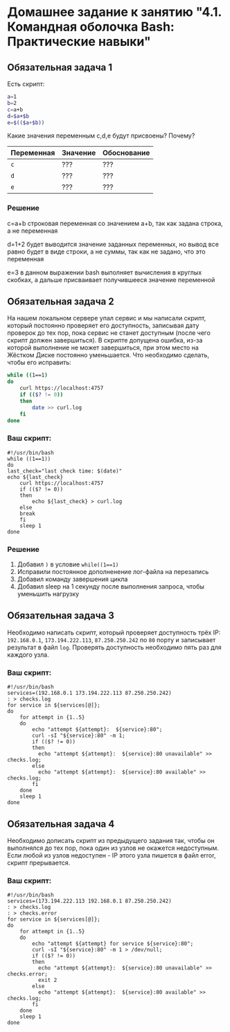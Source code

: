 # Домашнее задание к занятию "4.1. Командная оболочка Bash: Практические навыки"

## Обязательная задача 1

Есть скрипт:
```bash
a=1
b=2
c=a+b
d=$a+$b
e=$(($a+$b))
```

Какие значения переменным c,d,e будут присвоены? Почему?

| Переменная  | Значение | Обоснование |
| ------------- | ------------- | ------------- |
| `c`  | ???  | ??? |
| `d`  | ???  | ??? |
| `e`  | ???  | ??? |

### Решение 

c=a+b строковая переменная со значением a+b, так как задана строка, а не переменная

d=1+2 будет выводится значение заданных переменных, но вывод все равно будет в виде строки, а не суммы, так как не задано, что это переменная

e=3 в данном выражении bash выполняет вычисления в круглых скобках, а дальше присваивает получившееся значение переменной


## Обязательная задача 2
На нашем локальном сервере упал сервис и мы написали скрипт, который постоянно проверяет его доступность, записывая дату проверок до тех пор, пока сервис не станет доступным (после чего скрипт должен завершиться). В скрипте допущена ошибка, из-за которой выполнение не может завершиться, при этом место на Жёстком Диске постоянно уменьшается. Что необходимо сделать, чтобы его исправить:
```bash
while ((1==1)
do
	curl https://localhost:4757
	if (($? != 0))
	then
		date >> curl.log
	fi
done
```

### Ваш скрипт:
```
#!/usr/bin/bash
while ((1==1))
do
last_check="last check time: $(date)"
echo ${last_check}
	curl https://localhost:4757
	if (($? != 0))
	then
		echo ${last_check} > curl.log
	else
	break
	fi
	sleep 1
done
```
### Решение

1. Добавил `)` в условие `while((1==1)`
2. Исправили постоянное дополненение лог-файла на перезапись
3. Добавил команду завершения цикла
4. Добавил sleep на 1 секунду после выполнения запроса, чтобы уменьшить нагрузку

## Обязательная задача 3
Необходимо написать скрипт, который проверяет доступность трёх IP: `192.168.0.1`, `173.194.222.113`, `87.250.250.242` по `80` порту и записывает результат в файл `log`. Проверять доступность необходимо пять раз для каждого узла.

### Ваш скрипт:
```
#!/usr/bin/bash
services=(192.168.0.1 173.194.222.113 87.250.250.242)
: > checks.log
for service in ${services[@]};
do
    for attempt in {1..5}
    do
        echo "attempt ${attempt}:  ${service}:80";
        curl -sI "${service}:80" -m 1;
        if (($? != 0))
        then
          echo "attempt ${attempt}:  ${service}:80 unavailable" >> checks.log;
        else
          echo "attempt ${attempt}:  ${service}:80 available" >> checks.log;
        fi
    done
    sleep 1
done
```

## Обязательная задача 4
Необходимо дописать скрипт из предыдущего задания так, чтобы он выполнялся до тех пор, пока один из узлов не окажется недоступным. Если любой из узлов недоступен - IP этого узла пишется в файл error, скрипт прерывается.

### Ваш скрипт:
```
#!/usr/bin/bash
services=(173.194.222.113 192.168.0.1 87.250.250.242)
: > checks.log
: > checks.error
for service in ${services[@]};
do
    for attempt in {1..5}
    do
        echo "attempt ${attempt} for service ${service}:80";
        curl -sI "${service}:80" -m 1 > /dev/null;
        if (($? != 0))
        then
          echo "attempt ${attempt}:  ${service}:80 unavailable" >> checks.error;
          exit 2
        else
          echo "attempt ${attempt}:  ${service}:80 available" >> checks.log;
        fi
    done
    sleep 1
done
```
